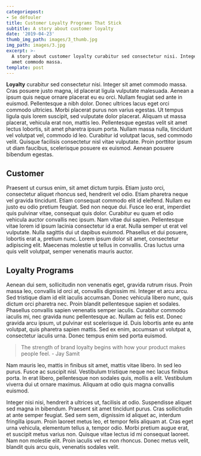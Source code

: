 ```yaml
---
categoriepost:
- Se défouler
title: Customer Loyalty Programs That Stick
subtitle: A story about customer loyalty
date: '2019-04-23'
thumb_img_path: images/3_thumb.jpg
img_path: images/3.jpg
excerpt: >-
  A story about customer loyalty curabitur sed consectetur nisi. Integer sit
  amet commodo massa.
template: post
---
```


**Loyalty** curabitur sed consectetur nisi. Integer sit amet commodo massa. Cras posuere justo magna, id placerat ligula vulputate malesuada. Aenean a ipsum quis neque ornare placerat eu eu orci. Nullam feugiat sed ante in euismod. Pellentesque a nibh dolor. Donec ultrices lacus eget orci commodo ultricies. Morbi placerat purus non varius egestas. Ut tempus ligula quis lorem suscipit, sed vulputate dolor placerat. Aliquam ut massa placerat, vehicula erat non, mattis leo. Pellentesque egestas velit sit amet lectus lobortis, sit amet pharetra ipsum porta. Nullam massa nulla, tincidunt vel volutpat vel, commodo id leo. Curabitur id volutpat lacus, sed commodo velit. Quisque facilisis consectetur nisl vitae vulputate. Proin porttitor ipsum ut diam faucibus, scelerisque posuere ex euismod. Aenean posuere bibendum egestas.

## Customer

Praesent ut cursus enim, sit amet dictum turpis. Etiam justo orci, consectetur aliquet rhoncus sed, hendrerit vel odio. Etiam pharetra neque vel gravida tincidunt. Etiam consequat commodo elit id eleifend. Nullam eu justo eu odio pretium feugiat. Sed non neque dui. Fusce leo erat, imperdiet quis pulvinar vitae, consequat quis dolor. Curabitur eu quam et odio vehicula auctor convallis nec ipsum. Nam vitae dui sapien. Pellentesque vitae lorem id ipsum lacinia consectetur id a erat. Nulla semper ut erat vel vulputate. Nulla sagittis dui ut dapibus euismod. Phasellus et dui posuere, lobortis erat a, pretium nunc. Lorem ipsum dolor sit amet, consectetur adipiscing elit. Maecenas molestie ut tellus in convallis. Cras luctus urna quis velit volutpat, semper venenatis mauris auctor.

## Loyalty Programs

Aenean dui sem, sollicitudin non venenatis eget, gravida rutrum risus. Proin massa leo, convallis id orci at, convallis dignissim mi. Integer et arcu arcu. Sed tristique diam id elit iaculis accumsan. Donec vehicula libero nunc, quis dictum orci pharetra nec. Proin blandit pellentesque sapien et sodales. Phasellus convallis sapien venenatis semper iaculis. Curabitur commodo iaculis mi, nec gravida nunc pellentesque ac. Nullam ac felis est. Donec gravida arcu ipsum, ut pulvinar est scelerisque id. Duis lobortis ante eu ante volutpat, quis pharetra sapien mattis. Sed ex enim, accumsan ut volutpat a, consectetur iaculis urna. Donec tempus enim sed porta euismod.

> The strength of brand loyalty begins with how your product makes people feel. - Jay Samit

Nam mauris leo, mattis in finibus sit amet, mattis vitae libero. In sed leo purus. Fusce ac suscipit nisl. Vestibulum tristique neque nec lacus finibus porta. In erat libero, pellentesque non sodales quis, mollis a elit. Vestibulum viverra dui ut ornare maximus. Aliquam at odio quis magna convallis euismod.

Integer nisi nisi, hendrerit a ultrices ut, facilisis at odio. Suspendisse aliquet sed magna in bibendum. Praesent sit amet tincidunt purus. Cras sollicitudin at ante semper feugiat. Sed sem sem, dignissim id aliquet ac, interdum fringilla ipsum. Proin laoreet metus leo, et tempor felis aliquam at. Cras eget urna vehicula, elementum tellus a, tempor odio. Morbi pretium augue erat, et suscipit metus varius non. Quisque vitae lectus id mi consequat laoreet. Nam non molestie elit. Proin iaculis vel ex non rhoncus. Donec metus velit, blandit quis arcu quis, venenatis sodales velit.

